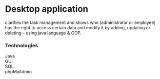 <h1>Desktop application</h1>
clarifies the task management and shows who (administrator or employee)  has the right to access certain data and modify it by adding, updating or deleting – using java language & OOP.

<h3>Technologies</h3>
Java <br> GUI <br> SQL <br> phpMyAdmin 

